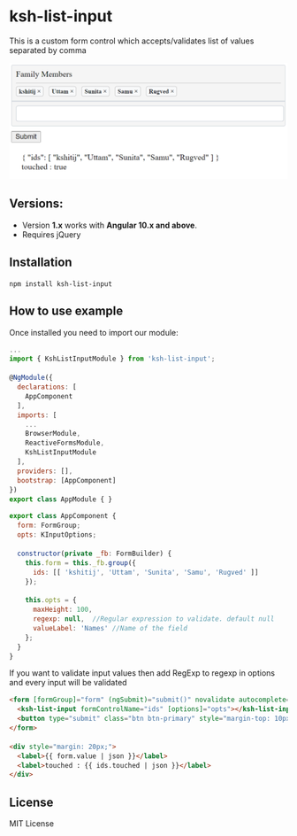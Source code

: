 # ksh-list-input

This is a custom form control which accepts/validates list of values separated by comma

![Image](./assets/ksh-list-input.png)

## Versions:

-   Version **1.x** works with **Angular 10.x and above**.
-   Requires jQuery

## Installation

```shell
npm install ksh-list-input

```
## How to use example
Once installed you need to import our module:

```js
...
import { KshListInputModule } from 'ksh-list-input';

@NgModule({
  declarations: [
    AppComponent
  ],
  imports: [
    ...
    BrowserModule,
    ReactiveFormsModule,
    KshListInputModule
  ],
  providers: [],
  bootstrap: [AppComponent]
})
export class AppModule { }
```

```js
export class AppComponent {
  form: FormGroup;
  opts: KInputOptions;

  constructor(private _fb: FormBuilder) {
    this.form = this._fb.group({
      ids: [[ 'kshitij', 'Uttam', 'Sunita', 'Samu', 'Rugved' ]]
    });

    this.opts = {
      maxHeight: 100,
      regexp: null,  //Regular expression to validate. default null
      valueLabel: 'Names' //Name of the field
    };
  }
}
```

If you want to validate input values then add RegExp to regexp in options and every input will be validated

```html
<form [formGroup]="form" (ngSubmit)="submit()" novalidate autocomplete="off">
  <ksh-list-input formControlName="ids" [options]="opts"></ksh-list-input>
  <button type="submit" class="btn btn-primary" style="margin-top: 10px;">Submit</button>
</form>

<div style="margin: 20px;">
  <label>{{ form.value | json }}</label>
  <label>touched : {{ ids.touched | json }}</label>
</div>
```

## License
MIT License



